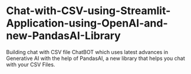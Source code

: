 # Chat-with-CSV-using-Streamlit-Application-using-OpenAI-and-new-PandasAI-Library
Building chat with CSV file ChatBOT which uses latest advances in Generative AI with the help of PandasAI, a new library that helps you chat with your CSV Files. 
